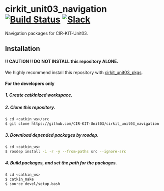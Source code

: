 # cirkit_unit03_navigation [![Build Status](https://travis-ci.org/CIR-KIT-Unit03/cirkit_unit03_navigation.svg?branch)](https://travis-ci.org/CIR-KIT-Unit03/cirkit_unit03_navigation) [![Slack](https://img.shields.io/badge/Slack-CIR--KIT-blue.svg)](http://cir-kit.slack.com/messages/unit03_navigation)
Navigation packages for CIR-KIT-Unit03.

## Installation
#### **!! CAUTION !!  DO NOT INSTALL** this repository **ALONE**.  
We highly recommend install this repository with [cirkit_unit03_pkgs](https://github.com/CIR-KIT-Unit03/cirkit_unit03_pkgs).

#### For the developers only
##### 1. Create **catkinized**  workspace.
##### 2. Clone this repository.
```bash
$ cd <catkin_ws>/src
$ git clone https://github.com/CIR-KIT-Unit03/cirkit_unit03_navigation.git
```

##### 3. Download depended packages by rosdep.
```bash
$ cd <catkin_ws>
$ rosdep install -i -r -y --from-paths src --ignore-src
```
##### 4. Build packages, and set the path for the packages.
```bash
$ cd <catkin_ws>
$ catkin_make
$ source devel/setup.bash
```
